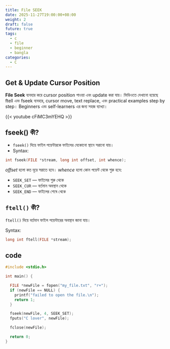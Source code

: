 ```yaml
---
title: File SEEK
date: 2025-11-27T19:00:00+08:00
weight: 2
draft: false
future: true
tags:
  - c
  - file
  - beginner
  - bangla
categories:
  - C
---
```


## Get & Update Cursor Position

**File Seek** ব্যবহার করে cursor position পাওয়া এবং update করা যায়। ভিডিওতে দেখানো হয়েছে ftell এবং fseek ব্যবহার, cursor move, text replace, এবং practical examples step by step। Beginners এবং self-learners এর জন্য সহজ ব্যাখ্যা।

{{< youtube cFiMC3mYEHQ >}}

## fseek() কী?

- `fseek()` দিয়ে ফাইল পয়েন্টারকে ফাইলের যেকোনো স্থানে সরানো যায়।
- Syntax:

```c
int fseek(FILE *stream, long int offset, int whence);
```

_offset_ হলো কত দূরে সরাতে হবে। _whence_ হলো কোন পয়েন্ট থেকে শুরু হবে:

- `SEEK_SET` — ফাইলের শুরু থেকে
- `SEEK_CUR` — বর্তমান অবস্থান থেকে
- `SEEK_END` — ফাইলের শেষে থেকে

## `ftell()` কী?

`ftell()` দিয়ে বর্তমান ফাইল পয়েন্টারের অবস্থান জানা যায়।

Syntax:

```c
long int ftell(FILE *stream);
```

## code

```c
#include <stdio.h>

int main() {

  FILE *newFile = fopen("my_file.txt", "r+");
  if (newFile == NULL) {
    printf("failed to open the file.\n");
    return 1;
  }

  fseek(newFile, 4, SEEK_SET);
  fputs("C lover", newFile);

  fclose(newFile);

  return 0;
}
```
